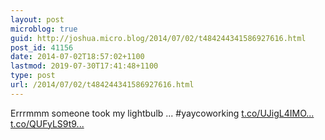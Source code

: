 ```yaml
---
layout: post
microblog: true
guid: http://joshua.micro.blog/2014/07/02/t484244341586927616.html
post_id: 41156
date: 2014-07-02T18:57:02+1100
lastmod: 2019-07-30T17:41:48+1100
type: post
url: /2014/07/02/t484244341586927616.html
---
```

Errrmmm someone took my lightbulb ... #yaycoworking [t.co/UJigL4IMO...](http://t.co/UJigL4IMOg) [t.co/QUFyLS9t9...](http://t.co/QUFyLS9t9q)
